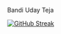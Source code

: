 

<p>Bandi Uday Teja</p>



[![GitHub Streak](https://streak-stats.demolab.com?user=uday510&theme=dark&border_radius=4.7)](https://git.io/streak-stats)

